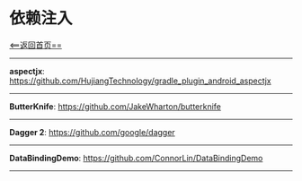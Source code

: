 # 依赖注入


[<==返回首页==](https://github.com/fengyongge/AndroidOpenCollect)

---

**aspectjx**:  https://github.com/HujiangTechnology/gradle_plugin_android_aspectjx

---

**ButterKnife**:  https://github.com/JakeWharton/butterknife

---

**Dagger 2**:  https://github.com/google/dagger

---

**DataBindingDemo**: https://github.com/ConnorLin/DataBindingDemo

---

